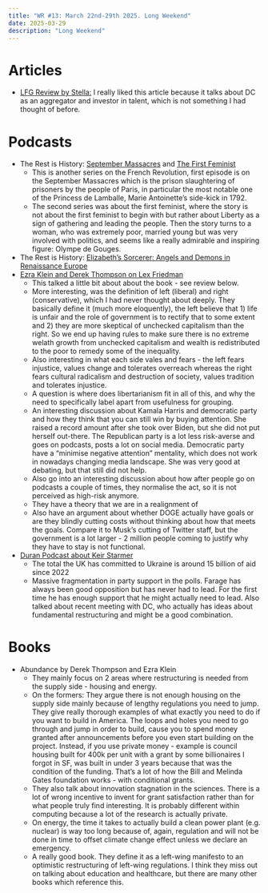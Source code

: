 ```yaml
---
title: "WR #13: March 22nd-29th 2025. Long Weekend"
date: 2025-03-29
description: "Long Weekend"
---
```


# Articles

- [LFG Review by Stella:](https://humancarbohydrate.substack.com/p/the-start-up-party-is-already-here?utm_campaign=post&utm_medium=web&triedRedirect=true) I really liked this article because it talks about DC as an aggregator and investor in talent, which is not something I had thought of before.

# Podcasts

- The Rest is History: [September Massacres](https://podcasts.apple.com/gb/podcast/the-rest-is-history/id1537788786?i=1000691417299) and [The First Feminist](https://podcasts.apple.com/gb/podcast/the-rest-is-history/id1537788786?i=1000691417835)
    - This is another series on the French Revolution, first episode is on the September Massacres which is the prison slaughtering of prisoners by the people of Paris, in particular the most notable one of the Princess de Lamballe, Marie Antoinette’s side-kick in 1792.
    - The second series was about the first feminist, where the story is not about the first feminist to begin with but rather about Liberty as a sign of gathering and leading the people. Then the story turns to a woman, who was extremely poor, married young but was very involved with politics, and seems like a really admirable and inspiring figure: Olympe de Gouges.
- The Rest is History: [Elizabeth’s Sorcerer: Angels and Demons in Renaissance Europe](https://podcasts.apple.com/gb/podcast/the-rest-is-history/id1537788786?i=1000694676087)
- [Ezra Klein and Derek Thompson on Lex Friedman](https://podcasts.apple.com/gb/podcast/lex-fridman-podcast/id1434243584?i=1000700889367)
    - This talked a little bit about about the book - see review below.
    - More interesting, was the definition of left (liberal) and right (conservative), which I had never thought about deeply. They basically define it (much more eloquently), the left believe that 1) life is unfair and the role of government is to rectify that to some extent and 2) they are more skeptical of unchecked capitalism than the right. So we end up having rules to make sure there is no extreme welath growth from unchecked capitalism and wealth is redistributed to the poor to remedy some of the inequality.
    - Also interesting in what each side vales and fears - the left fears injustice, values change and tolerates overreach whereas the right fears cultural radicalism and destruction of society, values tradition and tolerates injustice.
    - A question is where does libertarianism fit in all of this, and why the need to specifically label apart from usefulness for grouping.
    - An interesting discussion about Kamala Harris and democratic party and how they think that you can still win by buying attention. She raised a record amount after she took over Biden, but she did not put herself out-there. The Republican party is a lot less risk-averse and goes on podcasts, posts a lot on social media. Democratic party have a “minimise negative attention” mentality, which does not work in nowadays changing media landscape. She was very good at debating, but that still did not help.
    - Also go into an interesting discussion about how after people go on podcasts a couple of times, they normalise the act, so it is not perceived as high-risk anymore.
    - They have a theory that we are in a realignment of
    - Also have an argument about whether DOGE actually have goals or are they blindly cutting costs without thinking about how that meets the goals. Compare it to Musk’s cutting of Twitter staff, but the government is a lot larger - 2 million people coming to justify why they have to stay is not functional.
- [Duran Podcast about Keir Starmer](https://podcasts.apple.com/gb/podcast/the-duran-podcast/id1442883993?i=1000701439565)
    - The total the UK has committed to Ukraine is around 15 billion of aid since 2022
    - Massive fragmentation in party support in the polls. Farage has always been good opposition but has never had to lead. For the first time he has enough support that he might actually need to lead. Also talked about recent meeting with DC, who actually has ideas about fundamental restructuring and might be a good combination.

# Books

- Abundance by Derek Thompson and Ezra Klein
    - They mainly focus on 2 areas where restructuring is needed from the supply side - housing and energy.
    - On the formers: They argue there is not enough housing on the supply side mainly because of lengthy regulations you need to jump. They give really thorough examples of what exactly you need to do if you want to build in America. The loops and holes you need to go through and jump in order to build, cause you to spend money granted after announcements before you even start building on the project. Instead, if you use private money - example is council housing built for 400k per unit with a grant by some billionaires I forgot in SF, was built in under 3 years because that was the condition of the funding. That’s a lot of how the Bill and Melinda Gates foundation works - with conditional grants.
    - They also talk about innovation stagnation in the sciences. There is a lot of wrong incentive to invent for grant satisfaction rather than for what people truly find interesting. It is probably different within computing because a lot of the research is actually private.
    - On energy, the time it takes to actually build a clean power plant (e.g. nuclear) is way too long because of, again, regulation and will not be done in time to offset climate change effect unless we declare an emergency.
    - A really good book. They define it as a left-wing manifesto to an optimistic restructuring of left-wing regulations. I think they miss out on talking about education and healthcare, but there are many other books which reference this.